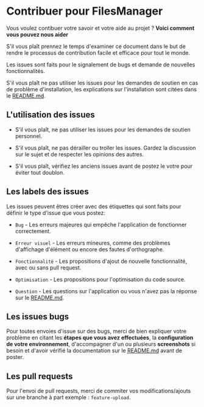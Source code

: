 # Contribuer pour FilesManager
Vous voulez contibuer votre savoir et votre aide au projet ? **Voici comment vous pouvez nous aider**

S'il vous plaît prennez le temps d'examiner ce document dans le but de rendre le processus de contribution facile et efficace pour tout le monde.

Les issues sont faits pour le signalement de bugs et demande de nouvelles fonctionnalités.

S'il vous plaît ne pas utiliser les issues pour les demandes de soutien en cas de problème d'installation, les explications sur l'installation sont citées dans le [README.md](https://github.com/Horyzone/FilesManager/blob/master/README.md).



## L'utilisation des issues
* S'il vous plaît, ne pas utiliser les issues pour les demandes de soutien personnel.

* S'il vous plaît, ne pas dérailler ou troller les issues. Gardez la discussion sur le sujet et de respecter les opinions des autres.

* S'il vous plaît, vérifiez les anciens issues avant de postez le votre pour éviter tout doublon.


## Les labels des issues
Les issues peuvent êtres créer avec des étiquettes qui sont faits pour définir le type d'issue que vous postez:

* `Bug` - Les erreurs majeures qui empêche l'application de fonctionner correctement.

* `Erreur visuel` - Les erreurs mineures, comme des problèmes d'affichage d'élément ou encore des fautes d'orthographe.

* `Fonctionnalité` - Les propositions d'ajout de nouvelle fonctionnalité, avec ou sans pull request.

* `Optimisation` - Les propositions pour l'optimisation du code source.

* `Question` - Les questions sur l'application ou vous n'avez pas la réponse sur le [README.md](https://github.com/Horyzone/FilesManager/blob/master/README.md).


## Les issues bugs
Pour toutes envoies d'issue sur des bugs, merci de bien expliquer votre problème en citant les **étapes que vous avez effectuées**, la **configuration de votre environnement**, d'accompagner d'un ou plusieurs **screenshots** si besoin et d'avoir vérifié la documentation sur le [README.md](https://github.com/Horyzone/FilesManager/blob/master/README.md) avant de poster.

## Les pull requests
Pour l'envoi de pull requests, merci de commiter vos modifications/ajouts sur une branche à part exemple : `feature-upload`.
